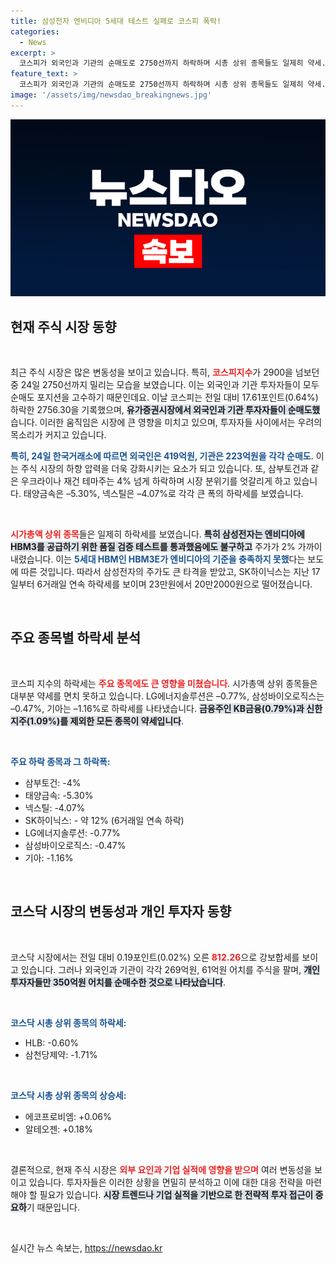 ```yaml
---
title: 삼성전자 엔비디아 5세대 테스트 실패로 코스피 폭락!
categories:
  - News
excerpt: >
  코스피가 외국인과 기관의 순매도로 2750선까지 하락하며 시총 상위 종목들도 일제히 약세. 삼성전자는 HBM3 납품 소식에도 2% 급락, SK하이닉스는 연속 하락하며 20만원대로. 시장에 드리운 불확실성, 과연 반전의 계기는?
feature_text: >
  코스피가 외국인과 기관의 순매도로 2750선까지 하락하며 시총 상위 종목들도 일제히 약세. 삼성전자는 HBM3 납품 소식에도 2% 급락, SK하이닉스는 연속 하락하며 20만원대로. 시장에 드리운 불확실성, 과연 반전의 계기는?
image: '/assets/img/newsdao_breakingnews.jpg'
---
```


<p><img src="/assets/img/newsdao_breakingnews.jpg" alt="pcversion 속보" /></p>

<h2 data-ke-size="size26">현재 주식 시장 동향</h2>

<p data-ke-size="size16">&nbsp;</p>

<p data-ke-size="size16">최근 주식 시장은 많은 변동성을 보이고 있습니다. 특히, <b><span style="color: #ee2323;">코스피지수</span></b>가 2900을 넘보던 중 24일 2750선까지 밀리는 모습을 보였습니다. 이는 외국인과 기관 투자자들이 모두 순매도 포지션을 고수하기 때문인데요. 이날 코스피는 전일 대비 17.61포인트(0.64%) 하락한 2756.30을 기록했으며, <b><span style="background-color: #21538527;">유가증권시장에서 외국인과 기관 투자자들이 순매도했</span></b>습니다. 이러한 움직임은 시장에 큰 영향을 미치고 있으며, 투자자들 사이에서는 우려의 목소리가 커지고 있습니다. </p>

<p><b><span style="color: #1a5490;">특히, 24일 한국거래소에 따르면 외국인은 419억원, 기관은 223억원을 각각 순매도</span></b>. 이는 주식 시장의 하향 압력을 더욱 강화시키는 요소가 되고 있습니다. 또, 삼부토건과 같은 우크라이나 재건 테마주는 4% 넘게 하락하며 시장 분위기를 엇갈리게 하고 있습니다. 태양금속은 –5.30%, 넥스틸은 –4.07%로 각각 큰 폭의 하락세를 보였습니다.</p></p>

<p data-ke-size="size16">&nbsp;</p>

<p><b><span style="color: #ee2323;">시가총액 상위 종목</span></b>들은 일제히 하락세를 보였습니다. <b><span style="background-color: #21538527;">특히 삼성전자는 엔비디아에 HBM3를 공급하기 위한 품질 검증 테스트를 통과했음에도 불구하고</span></b> 주가가 2% 가까이 내렸습니다. 이는 <b><span style="color: #1a5490;">5세대 HBM인 HBM3E가 엔비디아의 기준을 충족하지 못했</span></b>다는 보도에 따른 것입니다. 따라서 삼성전자의 주가도 큰 타격을 받았고, SK하이닉스는 지난 17일부터 6거래일 연속 하락세를 보이며 23만원에서 20만2000원으로 떨어졌습니다.</p></p>

<p data-ke-size="size16">&nbsp;</p>

<h2 data-ke-size="size26">주요 종목별 하락세 분석</h2>

<p data-ke-size="size16">&nbsp;</p>

<p data-ke-size="size16">코스피 지수의 하락세는 <b><span style="color: #ee2323;">주요 종목에도 큰 영향을 미쳤습니다</span></b>. 시가총액 상위 종목들은 대부분 약세를 면치 못하고 있습니다. LG에너지솔루션은 –0.77%, 삼성바이오로직스는 –0.47%, 기아는 –1.16%로 하락세를 나타냈습니다. <b><span style="background-color: #21538527;">금융주인 KB금융(0.79%)과 신한지주(1.09%)를 제외한 모든 종목이 약세입니다</span></b>.</p>

<p data-ke-size="size16">&nbsp;</p>

<p><b><span style="color: #1a5490;">주요 하락 종목과 그 하락폭:</span></b></p>

<ul>
<li>삼부토건: -4%</li>
<li>태양금속: -5.30%</li>
<li>넥스틸: -4.07%</li>
<li>SK하이닉스: - 약 12% (6거래일 연속 하락)</li>
<li>LG에너지솔루션: -0.77%</li>
<li>삼성바이오로직스: -0.47%</li>
<li>기아: -1.16%</li>
</ul>

<p data-ke-size="size16">&nbsp;</p>

<h2 data-ke-size="size26">코스닥 시장의 변동성과 개인 투자자 동향</h2>

<p data-ke-size="size16">&nbsp;</p>

<p data-ke-size="size16">코스닥 시장에서는 전일 대비 0.19포인트(0.02%) 오른 <b><span style="color: #ee2323;">812.26</span></b>으로 강보합세를 보이고 있습니다. 그러나 외국인과 기관이 각각 269억원, 61억원 어치를 주식을 팔며, <b><span style="background-color: #21538527;">개인 투자자들만 350억원 어치를 순매수한 것으로 나타났습니다</span></b>.</p>

<p data-ke-size="size16">&nbsp;</p>

<p><b><span style="color: #1a5490;">코스닥 시총 상위 종목의 하락세:</span></b></p>

<ul>
<li>HLB: -0.60%</li>
<li>삼천당제약: -1.71%</li>
</ul>

<p data-ke-size="size16">&nbsp;</p>

<p><b><span style="color: #1a5490;">코스닥 시총 상위 종목의 상승세:</span></b></p>

<ul>
<li>에코프로비엠: +0.06%</li>
<li>알테오젠: +0.18%</li>
</ul>

<p data-ke-size="size16">&nbsp;</p>

<p data-ke-size="size16">결론적으로, 현재 주식 시장은 <b><span style="color: #ee2323;">외부 요인과 기업 실적에 영향을 받으며</span></b> 여러 변동성을 보이고 있습니다. 투자자들은 이러한 상황을 면밀히 분석하고 이에 대한 대응 전략을 마련해야 할 필요가 있습니다. <b><span style="background-color: #21538527;">시장 트렌드나 기업 실적을 기반으로 한 전략적 투자 접근이 중요하</span></b>기 때문입니다.</p>

<p data-ke-size="size16">&nbsp;</p>
실시간 뉴스 속보는, <a href="https://newsdao.kr" rel="dofollow">https://newsdao.kr</a>


